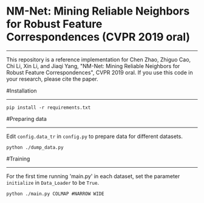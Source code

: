 # NM-Net: Mining Reliable Neighbors for Robust Feature Correspondences (CVPR 2019 oral)
***

This repository is a reference implementation for Chen Zhao, Zhiguo Cao, Chi Li, Xin Li, and Jiaqi Yang, "NM-Net: Mining Reliable Neighbors for Robust Feature Correspondences", CVPR 2019 oral. If you use this code in your research, please cite the paper.


#Installation

***
```
pip install -r requirements.txt
```

#Preparing data
***
Edit `config.data_tr` in `config.py` to prepare data for different datasets.

```
python ./dump_data.py
```
#Training
***
For the first time running 'main.py' in each dataset, set the parameter `initialize` in `Data_Loader` to be `True`.

```
python ./main.py COLMAP #NARROW WIDE
```

